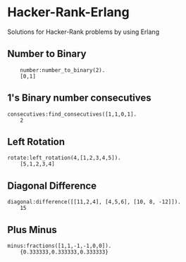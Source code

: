 # Hacker-Rank-Erlang
Solutions for Hacker-Rank problems by using Erlang

## Number to Binary 
``` 
    number:number_to_binary(2). 
    [0,1]
```

## 1's Binary number consecutives
```
consecutives:find_consecutives([1,1,0,1].
	2
```

## Left Rotation
```
rotate:left_rotation(4,[1,2,3,4,5]).
	[5,1,2,3,4]
```

## Diagonal Difference
```
diagonal:difference([[11,2,4], [4,5,6], [10, 8, -12]]).
	15
```

## Plus Minus
```
minus:fractions([1,1,-1,-1,0,0]).
	{0.333333,0.333333,0.333333}
```
